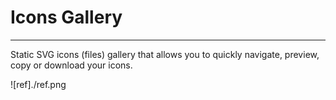 # Icons Gallery
---
Static SVG icons (files) gallery that allows you to quickly navigate, preview, copy or download your icons.

![ref]./ref.png
